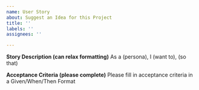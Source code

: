 ```yaml
---
name: User Story
about: Suggest an Idea for this Project
title: ''
labels: ''
assignees: ''

---
```


**Story Description (can relax formatting)**
As a (persona), I (want to), (so that)

**Acceptance Criteria (please complete)**
Please fill in acceptance criteria in a Given/When/Then Format
